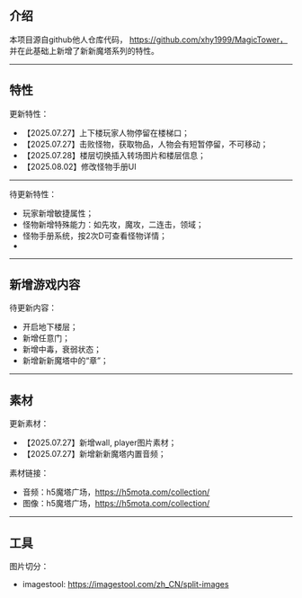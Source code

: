 ## 介绍

本项目源自github他人仓库代码，
https://github.com/xhy1999/MagicTower，
并在此基础上新增了新新魔塔系列的特性。

---

## 特性

更新特性：
- 【2025.07.27】上下楼玩家人物停留在楼梯口；
- 【2025.07.27】击败怪物，获取物品，人物会有短暂停留，不可移动；
- 【2025.07.28】楼层切换插入转场图片和楼层信息；
- 【2025.08.02】修改怪物手册UI

---

待更新特性：
- 玩家新增敏捷属性；
- 怪物新增特殊能力：如先攻，魔攻，二连击，领域；
- 怪物手册系统，按2次D可查看怪物详情；
- 

---

## 新增游戏内容

待更新内容：
- 开启地下楼层；
- 新增任意门；
- 新增中毒，衰弱状态；
- 新增新新魔塔中的“章”；

---

## 素材

更新素材：
- 【2025.07.27】新增wall, player图片素材；
- 【2025.07.27】新增新新魔塔内置音频；

素材链接：
- 音频：h5魔塔广场，https://h5mota.com/collection/
- 图像：h5魔塔广场，https://h5mota.com/collection/

---

## 工具

图片切分：
- imagestool: https://imagestool.com/zh_CN/split-images